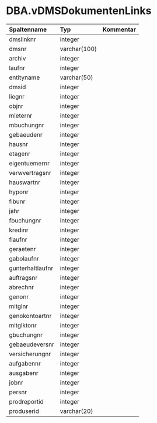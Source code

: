 # DBA.vDMSDokumentenLinks

|Spaltenname|Typ|Kommentar|
|:----------|:--|:--------|
|dmslinknr|integer||
|dmsnr|varchar(100)||
|archiv|integer||
|laufnr|integer||
|entityname|varchar(50)||
|dmsid|integer||
|liegnr|integer||
|objnr|integer||
|mieternr|integer||
|mbuchungnr|integer||
|gebaeudenr|integer||
|hausnr|integer||
|etagenr|integer||
|eigentuemernr|integer||
|verwvertragsnr|integer||
|hauswartnr|integer||
|hyponr|integer||
|fibunr|integer||
|jahr|integer||
|fbuchungnr|integer||
|kredinr|integer||
|flaufnr|integer||
|geraetenr|integer||
|gabolaufnr|integer||
|gunterhaltlaufnr|integer||
|auftragsnr|integer||
|abrechnr|integer||
|genonr|integer||
|mitglnr|integer||
|genokontoartnr|integer||
|mitglktonr|integer||
|gbuchungnr|integer||
|gebaeudeversnr|integer||
|versicherungnr|integer||
|aufgabennr|integer||
|ausgabenr|integer||
|jobnr|integer||
|persnr|integer||
|prodreportid|integer||
|produserid|varchar(20)||
